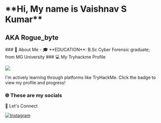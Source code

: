 <h1>**Hi, My name is Vaishnav S Kumar**</h1>
<h2>AKA Rogue_byte</h2>
### 👤 About Me
  - 🎓 **EDUCATION**: B.Sc Cyber Forensic graduate; from MG University
### 💻 My Tryhackme Profile 

[![](https://tryhackme-badges.s3.amazonaws.com/ROGUEBYTE.png)](https://tryhackme.com/p/ROGUEBYTE)

I'm actively learning through platforms like TryHackMe. Click the badge to view my profile and progress!

### 🌐 These are my socials
🤝 Let's Connect

[![Instagram](https://img.shields.io/badge/Instagram-%23E4405F.svg?style=for-the-badge&logo=instagram&logoColor=white)](https://www.instagram.com/rogue_byte/)
